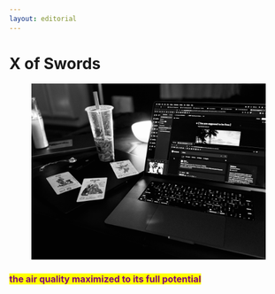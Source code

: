 ```yaml
---
layout: editorial
---
```


# X of Swords

<figure><img src="../../../../../../../../.gitbook/assets/IMG_8763.jpg" alt=""><figcaption></figcaption></figure>

### <mark style="color:purple;">the air quality maximized to its full potential</mark>
